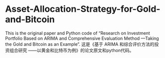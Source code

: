 # Asset-Allocation-Strategy-for-Gold-and-Bitcoin
This is the original paper and Python code of “Research on Investment Portfolio Based on ARIMA and Comprehensive Evaluation Method —Taking the Gold and Bitcoin as an Example”. 这是《基于 ARIMA 和综合评价方法的投资组合研究 ——以黄金和比特币为例》的论文原文和python代码。
